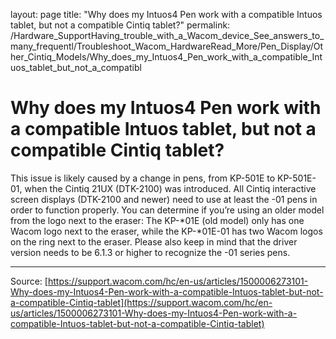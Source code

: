 layout: page
title: "Why does my Intuos4 Pen work with a compatible Intuos tablet, but not a compatible Cintiq tablet?"
permalink: /Hardware_SupportHaving_trouble_with_a_Wacom_device_See_answers_to_many_frequentl/Troubleshoot_Wacom_HardwareRead_More/Pen_Display/Other_Cintiq_Models/Why_does_my_Intuos4_Pen_work_with_a_compatible_Intuos_tablet_but_not_a_compatibl

# Why does my Intuos4 Pen work with a compatible Intuos tablet, but not a compatible Cintiq tablet?

This issue is likely caused by a change in pens, from KP-501E to KP-501E-01, when the Cintiq 21UX (DTK-2100) was introduced. All Cintiq interactive screen displays (DTK-2100 and newer) need to use at least the -01 pens in order to function properly. You can determine if you’re using an older model from the logo next to the eraser: The KP-*01E (old model) only has one Wacom logo next to the eraser, while the KP-*01E-01 has two Wacom logos on the ring next to the eraser. Please also keep in mind that the driver version needs to be 6.1.3 or higher to recognize the -01 series pens.

---
Source: [https://support.wacom.com/hc/en-us/articles/1500006273101-Why-does-my-Intuos4-Pen-work-with-a-compatible-Intuos-tablet-but-not-a-compatible-Cintiq-tablet](https://support.wacom.com/hc/en-us/articles/1500006273101-Why-does-my-Intuos4-Pen-work-with-a-compatible-Intuos-tablet-but-not-a-compatible-Cintiq-tablet)
